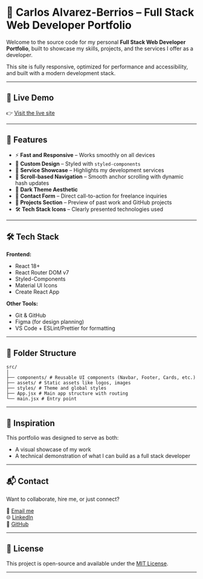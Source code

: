 # 💼 Carlos Alvarez-Berrios – Full Stack Web Developer Portfolio

Welcome to the source code for my personal **Full Stack Web Developer Portfolio**, built to showcase my skills, projects, and the services I offer as a developer.

This site is fully responsive, optimized for performance and accessibility, and built with a modern development stack.

---

## 🚀 Live Demo

👉 [Visit the live site](https://web-portfolio-9eu2.onrender.com/)  

---

## 📌 Features

- ⚡ **Fast and Responsive** – Works smoothly on all devices
- 🎨 **Custom Design** – Styled with `styled-components`
- 💼 **Service Showcase** – Highlights my development services
- 🧩 **Scroll-based Navigation** – Smooth anchor scrolling with dynamic hash updates
- 🌙 **Dark Theme Aesthetic**
- 📇 **Contact Form** – Direct call-to-action for freelance inquiries
- 📂 **Projects Section** – Preview of past work and GitHub projects
- 🛠️ **Tech Stack Icons** – Clearly presented technologies used

---

## 🛠️ Tech Stack

**Frontend:**
- React 18+
- React Router DOM v7
- Styled-Components
- Material UI Icons
- Create React App

**Other Tools:**
- Git & GitHub
- Figma (for design planning)
- VS Code + ESLint/Prettier for formatting

---

## 📁 Folder Structure
```
src/
│
├── components/ # Reusable UI components (Navbar, Footer, Cards, etc.)
├── assets/ # Static assets like logos, images
├── styles/ # Theme and global styles
├── App.jsx # Main app structure with routing
└── main.jsx # Entry point
```


---

## 🧠 Inspiration

This portfolio was designed to serve as both:
- A visual showcase of my work
- A technical demonstration of what I can build as a full stack developer

---

## 📬 Contact

Want to collaborate, hire me, or just connect?

📧 [Email me](mailto:carlos.alvarezberrio@gmail.com)  
🌐 [LinkedIn](https://linkedin.com/in/calvarezberrios)  
🐙 [GitHub](https://github.com/calvarezberrios)

---

## 📄 License

This project is open-source and available under the [MIT License](LICENSE).

---

